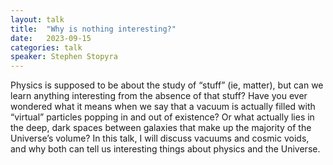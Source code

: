 ```yaml
---
layout: talk
title:  "Why is nothing interesting?"
date:   2023-09-15
categories: talk
speaker: Stephen Stopyra
---
```

Physics is supposed to be about the study of “stuff” (ie, matter), but can we learn anything interesting from the absence of that stuff? Have you ever wondered what it means when we say that a vacuum is actually filled with “virtual” particles popping in and out of existence? Or what actually lies in the deep, dark spaces between galaxies that make up the majority of the Universe’s volume? In this talk, I will discuss vacuums and cosmic voids, and why both can tell us interesting things about physics and the Universe.
